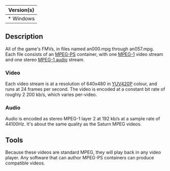 | Version(s) |
| ---------- |
| * Windows |

## Description

All of the game's FMVs, in files named an000.mpg through an057.mpg. Each file consists of an [MPEG-PS](https://en.wikipedia.org/wiki/MPEG_program_stream) container, with one [MPEG-1](https://en.wikipedia.org/wiki/MPEG-1) video stream and one stereo [MPEG-1 audio](https://en.wikipedia.org/wiki/MPEG-1#Part_3:_Audio) stream.

### Video

Each video stream is at a resolution of 640x480 in [YUV420P](https://en.wikipedia.org/wiki/YUV) colour, and runs at 24 frames per second. The video is encoded at a constant bit rate of roughly 2 200 kb/s, which varies per-video.

### Audio

Audio is encoded as stereo MPEG-1 layer 2 at 192 kb/s at a sample rate of 44100Hz. It's about the same quality as the Saturn MPEG videos.

## Tools

Because these videos are standard MPEG, they will play back in any video player.
Any software that can author MPEG-PS containers can produce compatible videos.
